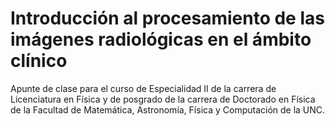 # Introducción al procesamiento de las imágenes radiológicas en el ámbito clínico

Apunte de clase para el curso de Especialidad II de la carrera de Licenciatura en Física y de posgrado de la carrera de Doctorado en Física de la Facultad de Matemática, Astronomía, Física y Computación de la UNC.
